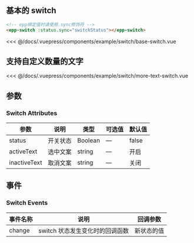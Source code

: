 ## 基本的 switch

```html
<!-- epp绑定值时请使用.sync修饰符 -->
<epp-switch :status.sync="switchStatus"></epp-switch>
```

<demo-block>
  <example-switch-base-switch slot="source"></example-switch-base-switch>
  <<< @/docs/.vuepress/components/example/switch/base-switch.vue
</demo-block>

## 支持自定义数量的文字

<demo-block>
  <example-switch-more-text-switch slot="source"></example-switch-more-text-switch>
  <<< @/docs/.vuepress/components/example/switch/more-text-switch.vue
</demo-block>

## 参数
### Switch Attributes

| 参数      | 说明    | 类型      | 可选值       | 默认值   |
|---------- |-------- |---------- |-------------  |-------- |
| status | 开关状态 | Boolean | — | false |
| activeText | 选中文案 | string | — | 开启 |
| inactiveText | 取消文案  | string | — | 关闭 |

## 事件
### Switch Events

| 事件名称      | 说明      | 	回调参数   |
|---------- |--------  |-------- |
| change | switch 状态发生变化时的回调函数  | 	新状态的值 |